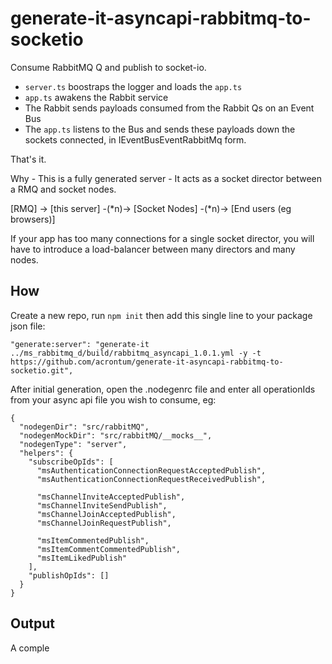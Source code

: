 # generate-it-asyncapi-rabbitmq-to-socketio
Consume RabbitMQ Q and publish to socket-io.

- `server.ts` boostraps the logger and loads the `app.ts`
- `app.ts` awakens the Rabbit service
- The Rabbit sends payloads consumed from the Rabbit Qs on an Event Bus
- The `app.ts` listens to the Bus and sends these payloads down the sockets connected, in IEventBusEventRabbitMq form.

That's it.

Why - This is a fully generated server - It acts as a socket director between a RMQ and socket nodes.

[RMQ] -> [this server] -(*n)-> [Socket Nodes] -(*n)-> [End users (eg browsers)]

If your app has too many connections for a single socket director, you will have to introduce a load-balancer between many directors and many nodes.

## How
Create a new repo, run `npm init` then add this single line to your package json file: 
```
"generate:server": "generate-it ../ms_rabbitmq_d/build/rabbitmq_asyncapi_1.0.1.yml -y -t https://github.com/acrontum/generate-it-asyncapi-rabbitmq-to-socketio.git",
```

After initial generation, open the .nodegenrc file and enter all operationIds from your async api file you wish to consume, eg:
```
{
  "nodegenDir": "src/rabbitMQ",
  "nodegenMockDir": "src/rabbitMQ/__mocks__",
  "nodegenType": "server",
  "helpers": {
    "subscribeOpIds": [
      "msAuthenticationConnectionRequestAcceptedPublish",
      "msAuthenticationConnectionRequestReceivedPublish",

      "msChannelInviteAcceptedPublish",
      "msChannelInviteSendPublish",
      "msChannelJoinAcceptedPublish",
      "msChannelJoinRequestPublish",

      "msItemCommentedPublish",
      "msItemCommentCommentedPublish",
      "msItemLikedPublish"
    ],
    "publishOpIds": []
  }
}
```

## Output

A comple
